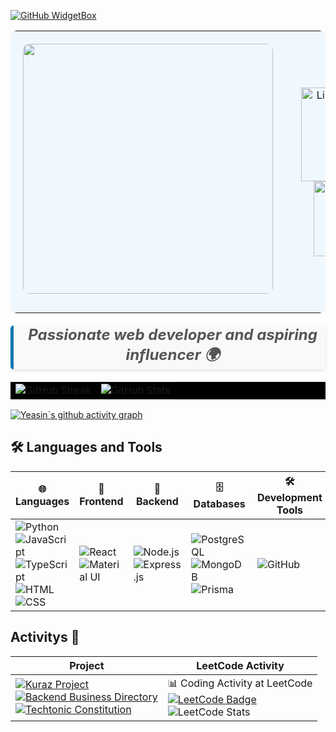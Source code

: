 
[![GitHub WidgetBox](https://github-widgetbox.vercel.app/api/profile?username=Yabe12&data=followers,repositories,stars,commits&theme=viridescent)](https://github.com/Yabe12)
<!-- <h3 align ="center"> <strong> Let`s Code.Build & FUN </strong> </h3>  -->
  <table style="width: 100%; background-color: #f0f8ff; border-radius: 10px; border: none;">
    <tr>
        <td style="text-align: center; padding: 20px; border: none;">
            <img src="https://i.giphy.com/media/v1.Y2lkPTc5MGI3NjExem9pdDNmdjczb25pMzVrbGRvYWlzbzR2OHJmMGFmaXZka2tlODJ1ZSZlcD12MV9pbnRlcm5hbF9naWZfYnlfaWQmY3Q9Zw/CcwLAV11cALh3OuEJ5/giphy.gif" 
                 width="400" 
                 style="margin-bottom: 10px; border-radius: 10px;" />
        </td>
        <td style="text-align: center; padding: 20px; border: none;">
            <!-- Social Badges -->
            <div>
                <a href="https://www.linkedin.com/in/yeabsira-behailu-19504b285/" target="_blank">
                    <img src="https://img.shields.io/badge/LinkedIn-black?style=for-the-badge&logo=linkedin&logoColor=white" 
                         alt="LinkedIn Badge" 
                         width="150" />
                </a>
                <!-- Email Badge -->
                <a href="mailto:yeabsirabehailu92@gmail.com" target="_blank" style="margin-left: 10px;">
                    <img src="https://img.shields.io/badge/Email-black?style=for-the-badge&logo=gmail&logoColor=white" 
                         alt="Email Badge" 
                         width="120" />
                </a>
            </div>
        </td>
    </tr>
</table>


   <blockquote style="text-align: center; font-size: 24px; font-weight: bold; color: #555; border-left: 5px solid #0077B5; padding-left: 10px; margin: 20px 0; font-style: italic; background-color: #f9f9f9; border-radius: 5px; box-shadow: 0 2px 5px rgba(0, 0, 0, 0.1);">
        Passionate web developer and aspiring influencer 🌍
    </blockquote>
 






<div align="center" style="background-color:black;">
  <table style="background-color:black; border-collapse:collapse;">
    <tr>
      <td style="background-color:black;">
        <img src="https://github-readme-streak-stats.herokuapp.com/?user=Yabe12&theme=black-ice&hide_border=true" alt="GitHub Streak" />
      </td>
      <td style="background-color:black;">
        <img src="https://github-readme-stats.vercel.app/api?username=Yabe12&show_icons=true&locale=en&theme=dark&hide_border=true" alt="GitHub Stats" />
      </td>
    </tr>
  </table>
</div>


[![Yeasin`s github activity graph](https://github-readme-activity-graph.vercel.app/graph?username=Yabe12&theme=github-compact)](https://github.com/Yabe12/github-readme-activity-graph)



## 🛠️ Languages and Tools

| 🌐 Languages | 🎨 Frontend | 🔧 Backend | 🗄️ Databases | 🛠️ Development Tools |
|--------------|-------------|------------|--------------|----------------------|
| ![Python](https://img.shields.io/badge/Python-3776AB?style=for-the-badge&logo=python&logoColor=white) <br> ![JavaScript](https://img.shields.io/badge/JavaScript-F7DF1E?style=for-the-badge&logo=javascript&logoColor=black) <br> ![TypeScript](https://img.shields.io/badge/TypeScript-3178C6?style=for-the-badge&logo=typescript&logoColor=white) <br> ![HTML](https://img.shields.io/badge/HTML5-E34F26?style=for-the-badge&logo=html5&logoColor=white) <br> ![CSS](https://img.shields.io/badge/CSS3-1572B6?style=for-the-badge&logo=css3&logoColor=white) | ![React](https://img.shields.io/badge/React-61DAFB?style=for-the-badge&logo=react&logoColor=black) <br> ![Material UI](https://img.shields.io/badge/Material%20UI-0081CB?style=for-the-badge&logo=mui&logoColor=white) | ![Node.js](https://img.shields.io/badge/Node.js-339933?style=for-the-badge&logo=node.js&logoColor=white) <br> ![Express.js](https://img.shields.io/badge/Express.js-000000?style=for-the-badge&logo=express&logoColor=white) | ![PostgreSQL](https://img.shields.io/badge/PostgreSQL-4169E1?style=for-the-badge&logo=postgresql&logoColor=white) <br> ![MongoDB](https://img.shields.io/badge/MongoDB-47A248?style=for-the-badge&logo=mongodb&logoColor=white) <br> ![Prisma](https://img.shields.io/badge/Prisma-2D3748?style=for-the-badge&logo=prisma&logoColor=white) | ![GitHub](https://img.shields.io/badge/GitHub-181717?style=for-the-badge&logo=github&logoColor=white) |

 

## Activitys 📁

| Project | LeetCode Activity |
| ------- | ------------------ |
| [![Kuraz Project](https://github-readme-stats.vercel.app/api/pin/?username=Yabe12&theme=react&repo=kuraz-project-)](https://github.com/Yabe12/kuraz-project-.git) <br> [![Backend Business Directory](https://github-readme-stats.vercel.app/api/pin/?username=Yabe12&theme=react&repo=BACKEND-BUSINESS-DIRECTORY)](https://github.com/Yabe12/BACKEND-BUSINESS-DIRECTORY.git) <br> [![Techtonic Constitution](https://github-readme-stats.vercel.app/api/pin/?username=Yabe12&theme=react&repo=Techtonic-constitution)](https://github.com/Yabe12/Techtonic-constitution.git) | 📊 Coding Activity at LeetCode <br> [![LeetCode Badge](https://img.shields.io/badge/LeetCode-FFA116?style=flat&logo=leetcode&logoColor=white)](https://leetcode.com/u/yabe12/) <br> ![LeetCode Stats](https://leetcard.jacoblin.cool/yabe12?ext=heatmap&theme=dark&width=500&height=300) |
